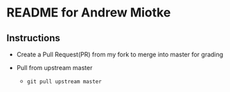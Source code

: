 # README for Andrew Miotke

## Instructions
* Create a Pull Request(PR) from my fork to merge into master for grading

* Pull from upstream master
	* `git pull upstream master`
